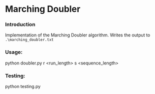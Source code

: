 # Marching Doubler

### Introduction
Implementation of the Marching Doubler algorithm. Writes the output to `.\marching_doubler.txt`

### Usage:
python doubler.py r <run_length> s <sequence_length>

### Testing:
python testing.py
